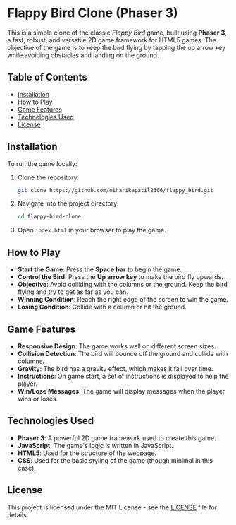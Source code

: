 # Flappy Bird Clone (Phaser 3)

This is a simple clone of the classic *Flappy Bird* game, built using **Phaser 3**, a fast, robust, and versatile 2D game framework for HTML5 games. The objective of the game is to keep the bird flying by tapping the up arrow key while avoiding obstacles and landing on the ground.

## Table of Contents

- [Installation](#installation)
- [How to Play](#how-to-play)
- [Game Features](#game-features)
- [Technologies Used](#technologies-used)
- [License](#license)

## Installation

To run the game locally:

1. Clone the repository:

    ```bash
    git clone https://github.com/niharikapatil2306/flappy_bird.git
    ```

2. Navigate into the project directory:

    ```bash
    cd flappy-bird-clone
    ```

3. Open `index.html` in your browser to play the game.

## How to Play

- **Start the Game**: Press the **Space bar** to begin the game.
- **Control the Bird**: Press the **Up arrow key** to make the bird fly upwards.
- **Objective**: Avoid colliding with the columns or the ground. Keep the bird flying and try to get as far as you can.
- **Winning Condition**: Reach the right edge of the screen to win the game.
- **Losing Condition**: Collide with a column or hit the ground.

## Game Features

- **Responsive Design**: The game works well on different screen sizes.
- **Collision Detection**: The bird will bounce off the ground and collide with columns.
- **Gravity**: The bird has a gravity effect, which makes it fall over time.
- **Instructions**: On game start, a set of instructions is displayed to help the player.
- **Win/Lose Messages**: The game will display messages when the player wins or loses.

## Technologies Used

- **Phaser 3**: A powerful 2D game framework used to create this game.
- **JavaScript**: The game's logic is written in JavaScript.
- **HTML5**: Used for the structure of the webpage.
- **CSS**: Used for the basic styling of the game (though minimal in this case).

## License

This project is licensed under the MIT License - see the [LICENSE](LICENSE) file for details.
